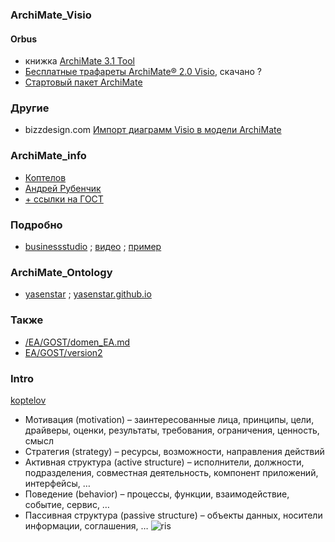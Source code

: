 ### ArchiMate_Visio
#### Orbus
- книжка [ArchiMate 3.1 Tool](https://certification.opengroup.org/register/archimate/orbus_archimate3_tool_se2.pdf)
- [Бесплатные трафареты ArchiMate® 2.0 Visio](https://www.orbussoftware.com/resources/research-library/detail/archimate-visio-stencil-and-template#rd-archimate-visio-stencil-template), скачано ?
- [Стартовый пакет ArchiMate](https://www.orbussoftware.com/resources/research-library/archimate-starter-pack)

### Другие
- bizzdesign.com [Импорт диаграмм Visio в модели ArchiMate](https://help.bizzdesign.com/articles/#!horizzon-help/importing-visio-diagrams-into-archimate-models)

### ArchiMate_info
- [Коптелов](https://www.businessstudio.ru/upload/iblock/65c/%D0%9A%D0%BE%D0%BF%D1%82%D0%B5%D0%BB%D0%BE%D0%B2.pdf)
- [Андрей Рубенчик](https://www.cfin.ru/itm/standards/ArchiMate.shtml)
- [+ ссылки на ГОСТ](https://habr.com/ru/companies/otus/articles/840214/#comment_27236998)

### Подробно
- [businessstudio](https://www.businessstudio.ru/help/docs/current/doku.php/ru/manual/archimate) ; [видео](https://rutube.ru/video/dd36ecd17c9c7b22dee52cfe9db1094e/) ; [пример](https://www.businessstudio.ru/upload/iblock/77b/Mizgulin.pdf)

### ArchiMate_Ontology
- [yasenstar](https://github.com/yasenstar/ArchiMate_Ontology) ; [yasenstar.github.io](https://yasenstar.github.io/ArchiMate_Ontology/archi_report/index.html)

### Также
- [/EA/GOST/domen_EA.md](https://github.com/bpmbpm/doc/blob/main/EA/GOST/domen_EA.md)
- [EA/GOST/version2](https://github.com/bpmbpm/doc/blob/main/EA/GOST/version2/readme.md#archimate)

### Intro
[koptelov](https://koptelov.info/archimate_3_0/)  
- Мотивация (motivation) – заинтересованные лица, принципы, цели, драйверы, оценки, результаты, требования, ограничения, ценность, смысл
- Cтратегия (strategy) – ресурсы, возможности, направления действий
- Активная структура (active structure) – исполнители, должности, подразделения, совместная деятельность, компонент приложений, интерфейсы, …
- Поведение (behavior) – процессы, функции, взаимодействие, событие, сервис, …
- Пассивная структура (passive structure) – объекты данных, носители информации, соглашения, …
![ris](https://koptelov.info/wp-content/uploads/2017/07/ArchiMate3-1024x674.png)
